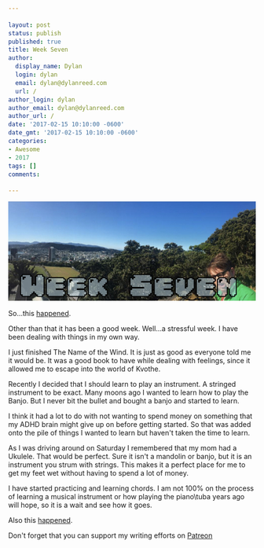 ```yaml
---

layout: post
status: publish
published: true
title: Week Seven
author:
  display_name: Dylan
  login: dylan
  email: dylan@dylanreed.com
  url: /
author_login: dylan
author_email: dylan@dylanreed.com
author_url: /
date: '2017-02-15 10:10:00 -0600'
date_gmt: '2017-02-15 10:10:00 -0600'
categories:
- Awesome
- 2017
tags: []
comments:

---
```

![Week Six - Dylan looking insane at the end of a panoramic of Wellington NZ](https://raw.githubusercontent.com/dylanreed/dylan.blog/gh-pages/images/weekly-blog/Weekly-Blog-Post-Seven.jpg)

So...this [happened](https://medium.com/@dylanreed/the-time-i-pooped-blood-599c9cbe0432#.9ms2m3u3z).

Other than that it has been a good week. Well...a stressful week. I have been dealing with things in my own way. 

I just finished The Name of the Wind. It is just as good as everyone told me it would be. It was a good book to have while dealing with feelings, since it allowed me to escape into the world of Kvothe. 

Recently I decided that I should learn to play an instrument. A stringed instrument to be exact. Many moons ago I wanted to learn how to play the Banjo. But I never bit the bullet and bought a banjo and started to learn. 

I think it had a lot to do with not wanting to spend money on something that my ADHD brain might give up on before getting started. So that was added onto the pile of things I wanted to learn but haven't taken the time to learn. 

As I was driving around on Saturday I remembered that my mom had a Ukulele. That would be perfect. Sure it isn't a mandolin or banjo, but it is an instrument you strum with strings. This makes it a perfect place for me to get my feet wet without having to spend a lot of money. 

I have started practicing and learning chords. I am not 100% on the process of learning a musical instrument or how playing the piano\tuba years ago will hope, so it is a wait and see how it goes. 

Also this [happened](https://twitter.com/i/moments/829833295240232960).


Don't forget that you can support my writing efforts on [Patreon](https://www.patreon.com/dylanreed)
